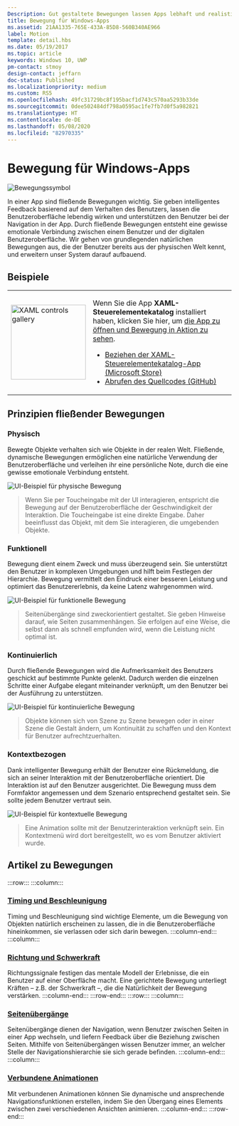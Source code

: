 ```yaml
---
Description: Gut gestaltete Bewegungen lassen Apps lebhaft und realistisch erscheinen. Helfen Sie Benutzern dabei, Kontextänderungen zu verstehen, und verbinden Sie Interaktionen mit visuellen Übergängen.
title: Bewegung für Windows-Apps
ms.assetid: 21AA1335-765E-433A-85D8-560B340AE966
label: Motion
template: detail.hbs
ms.date: 05/19/2017
ms.topic: article
keywords: Windows 10, UWP
pm-contact: stmoy
design-contact: jeffarn
doc-status: Published
ms.localizationpriority: medium
ms.custom: RS5
ms.openlocfilehash: 49fc31729bc8f195bacf1d743c570aa5293b33de
ms.sourcegitcommit: 0dee502484df798a0595ac1fe7fb7d0f5a982821
ms.translationtype: HT
ms.contentlocale: de-DE
ms.lasthandoff: 05/08/2020
ms.locfileid: "82970335"
---
```

# <a name="motion-for-windows-apps"></a>Bewegung für Windows-Apps

![Bewegungssymbol](../images/motion-2x.png)

In einer App sind fließende Bewegungen wichtig. Sie geben intelligentes Feedback basierend auf dem Verhalten des Benutzers, lassen die Benutzeroberfläche lebendig wirken und unterstützen den Benutzer bei der Navigation in der App. Durch fließende Bewegungen entsteht eine gewisse emotionale Verbindung zwischen einem Benutzer und der digitalen Benutzeroberfläche. Wir gehen von grundlegenden natürlichen Bewegungen aus, die der Benutzer bereits aus der physischen Welt kennt, und erweitern unser System darauf aufbauend.

## <a name="examples"></a>Beispiele

<table>
<tr>
<td><img src="images/xaml-controls-gallery-app-icon.png" alt="XAML controls gallery" width="168"></img></td>
<td>
    <p>Wenn Sie die App <strong style="font-weight: semi-bold">XAML-Steuerelementekatalog</strong> installiert haben, klicken Sie hier, um <a href="xamlcontrolsgallery:/category/Motion">die App zu öffnen und Bewegung in Aktion zu sehen</a>.</p>
    <ul>
    <li><a href="https://www.microsoft.com/store/productId/9MSVH128X2ZT">Beziehen der XAML-Steuerelementekatalog-App (Microsoft Store)</a></li>
    <li><a href="https://github.com/Microsoft/Xaml-Controls-Gallery">Abrufen des Quellcodes (GitHub)</a></li>
    </ul>
</td>
</tr>
</table>

## <a name="fluent-motion-principles"></a>Prinzipien fließender Bewegungen

### <a name="physical"></a>Physisch

Bewegte Objekte verhalten sich wie Objekte in der realen Welt. Fließende, dynamische Bewegungen ermöglichen eine natürliche Verwendung der Benutzeroberfläche und verleihen ihr eine persönliche Note, durch die eine gewisse emotionale Verbindung entsteht.

![UI-Beispiel für physische Bewegung](images/Physical.gif)
> Wenn Sie per Toucheingabe mit der UI interagieren, entspricht die Bewegung auf der Benutzeroberfläche der Geschwindigkeit der Interaktion. Die Toucheingabe ist eine direkte Eingabe. Daher beeinflusst das Objekt, mit dem Sie interagieren, die umgebenden Objekte.

### <a name="functional"></a>Funktionell

Bewegung dient einem Zweck und muss überzeugend sein. Sie unterstützt den Benutzer in komplexen Umgebungen und hilft beim Festlegen der Hierarchie. Bewegung vermittelt den Eindruck einer besseren Leistung und optimiert das Benutzererlebnis, da keine Latenz wahrgenommen wird.

![UI-Beispiel für funktionelle Bewegung](images/functional.gif)
> Seitenübergänge sind zweckorientiert gestaltet. Sie geben Hinweise darauf, wie Seiten zusammenhängen. Sie erfolgen auf eine Weise, die selbst dann als schnell empfunden wird, wenn die Leistung nicht optimal ist.

### <a name="continuous"></a>Kontinuierlich

Durch fließende Bewegungen wird die Aufmerksamkeit des Benutzers geschickt auf bestimmte Punkte gelenkt. Dadurch werden die einzelnen Schritte einer Aufgabe elegant miteinander verknüpft, um den Benutzer bei der Ausführung zu unterstützen.

![UI-Beispiel für kontinuierliche Bewegung](images/continuous3.gif)
> Objekte können sich von Szene zu Szene bewegen oder in einer Szene die Gestalt ändern, um Kontinuität zu schaffen und den Kontext für Benutzer aufrechtzuerhalten.

### <a name="contextual"></a>Kontextbezogen

Dank intelligenter Bewegung erhält der Benutzer eine Rückmeldung, die sich an seiner Interaktion mit der Benutzeroberfläche orientiert. Die Interaktion ist auf den Benutzer ausgerichtet. Die Bewegung muss dem Formfaktor angemessen und dem Szenario entsprechend gestaltet sein. Sie sollte jedem Benutzer vertraut sein.

![UI-Beispiel für kontextuelle Bewegung](images/Contextual.gif)
> Eine Animation sollte mit der Benutzerinteraktion verknüpft sein. Ein Kontextmenü wird dort bereitgestellt, wo es vom Benutzer aktiviert wurde.

## <a name="motion-articles"></a>Artikel zu Bewegungen

:::row:::
    :::column:::
### <a name="timing-and-easing"></a>[Timing und Beschleunigung](timing-and-easing.md)
Timing und Beschleunigung sind wichtige Elemente, um die Bewegung von Objekten natürlich erscheinen zu lassen, die in die Benutzeroberfläche hineinkommen, sie verlassen oder sich darin bewegen.
    :::column-end:::
    :::column:::
### <a name="directionality-and-gravity"></a>[Richtung und Schwerkraft](directionality-and-gravity.md)
Richtungssignale festigen das mentale Modell der Erlebnisse, die ein Benutzer auf einer Oberfläche macht. Eine gerichtete Bewegung unterliegt Kräften – z.B. der Schwerkraft –, die die Natürlichkeit der Bewegung verstärken.
    :::column-end:::
:::row-end:::
:::row:::
    :::column:::
### <a name="page-transitions"></a>[Seitenübergänge](page-transitions.md)
Seitenübergänge dienen der Navigation, wenn Benutzer zwischen Seiten in einer App wechseln, und liefern Feedback über die Beziehung zwischen Seiten. Mithilfe von Seitenübergängen wissen Benutzer immer, an welcher Stelle der Navigationshierarchie sie sich gerade befinden.
    :::column-end:::
    :::column:::
### <a name="connected-animation"></a>[Verbundene Animationen](connected-animation.md)
Mit verbundenen Animationen können Sie dynamische und ansprechende Navigationsfunktionen erstellen, indem Sie den Übergang eines Elements zwischen zwei verschiedenen Ansichten animieren.
    :::column-end:::
:::row-end:::
